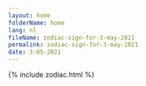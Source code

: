 ```yaml
---
layout: home
folderName: home
lang: nl
fileName: zodiac-sign-for-3-may-2021
permalink: zodiac-sign-for-3-may-2021
date: 3-05-2021
---
```

{% include zodiac.html %}
